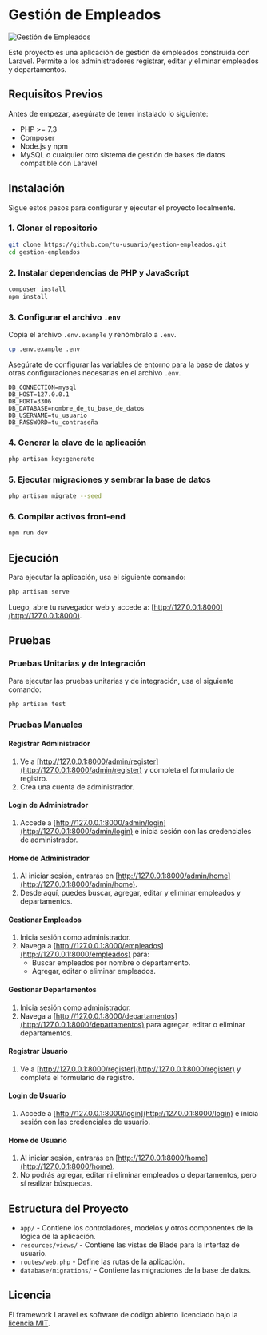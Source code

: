 # Gestión de Empleados

![Gestión de Empleados]([https://via.placeholder.com/800x200.png?text=Gestión+de+Empleados](https://media.gettyimages.com/id/1400038121/es/vector/concepto-de-dise%C3%B1o-de-banner-vectorial-relacionado-con-recursos-humanos-estilo-de-l%C3%ADnea.jpg?s=2048x2048&w=gi&k=20&c=lKNxPNjHdoz-biurSIExz_-LtG2tyAP7GSKgo_FyiG0=))

Este proyecto es una aplicación de gestión de empleados construida con Laravel. Permite a los administradores registrar, editar y eliminar empleados y departamentos.

## Requisitos Previos

Antes de empezar, asegúrate de tener instalado lo siguiente:

- PHP >= 7.3
- Composer
- Node.js y npm
- MySQL o cualquier otro sistema de gestión de bases de datos compatible con Laravel

## Instalación

Sigue estos pasos para configurar y ejecutar el proyecto localmente.

### 1. Clonar el repositorio

```bash
git clone https://github.com/tu-usuario/gestion-empleados.git
cd gestion-empleados
```

### 2. Instalar dependencias de PHP y JavaScript

```bash
composer install
npm install
```

### 3. Configurar el archivo `.env`

Copia el archivo `.env.example` y renómbralo a `.env`.

```bash
cp .env.example .env
```

Asegúrate de configurar las variables de entorno para la base de datos y otras configuraciones necesarias en el archivo `.env`.

```env
DB_CONNECTION=mysql
DB_HOST=127.0.0.1
DB_PORT=3306
DB_DATABASE=nombre_de_tu_base_de_datos
DB_USERNAME=tu_usuario
DB_PASSWORD=tu_contraseña
```

### 4. Generar la clave de la aplicación

```bash
php artisan key:generate
```

### 5. Ejecutar migraciones y sembrar la base de datos

```bash
php artisan migrate --seed
```

### 6. Compilar activos front-end

```bash
npm run dev
```

## Ejecución

Para ejecutar la aplicación, usa el siguiente comando:

```bash
php artisan serve
```

Luego, abre tu navegador web y accede a: [http://127.0.0.1:8000](http://127.0.0.1:8000).

## Pruebas

### Pruebas Unitarias y de Integración

Para ejecutar las pruebas unitarias y de integración, usa el siguiente comando:

```bash
php artisan test
```

### Pruebas Manuales

#### Registrar Administrador

1. Ve a [http://127.0.0.1:8000/admin/register](http://127.0.0.1:8000/admin/register) y completa el formulario de registro.
2. Crea una cuenta de administrador.

#### Login de Administrador

1. Accede a [http://127.0.0.1:8000/admin/login](http://127.0.0.1:8000/admin/login) e inicia sesión con las credenciales de administrador.

#### Home de Administrador

1. Al iniciar sesión, entrarás en [http://127.0.0.1:8000/admin/home](http://127.0.0.1:8000/admin/home).
2. Desde aquí, puedes buscar, agregar, editar y eliminar empleados y departamentos.

#### Gestionar Empleados

1. Inicia sesión como administrador.
2. Navega a [http://127.0.0.1:8000/empleados](http://127.0.0.1:8000/empleados) para:
   - Buscar empleados por nombre o departamento.
   - Agregar, editar o eliminar empleados.

#### Gestionar Departamentos

1. Inicia sesión como administrador.
2. Navega a [http://127.0.0.1:8000/departamentos](http://127.0.0.1:8000/departamentos) para agregar, editar o eliminar departamentos.

#### Registrar Usuario

1. Ve a [http://127.0.0.1:8000/register](http://127.0.0.1:8000/register) y completa el formulario de registro.

#### Login de Usuario

1. Accede a [http://127.0.0.1:8000/login](http://127.0.0.1:8000/login) e inicia sesión con las credenciales de usuario.

#### Home de Usuario

1. Al iniciar sesión, entrarás en [http://127.0.0.1:8000/home](http://127.0.0.1:8000/home).
2. No podrás agregar, editar ni eliminar empleados o departamentos, pero sí realizar búsquedas.

## Estructura del Proyecto

- `app/` - Contiene los controladores, modelos y otros componentes de la lógica de la aplicación.
- `resources/views/` - Contiene las vistas de Blade para la interfaz de usuario.
- `routes/web.php` - Define las rutas de la aplicación.
- `database/migrations/` - Contiene las migraciones de la base de datos.

## Licencia

El framework Laravel es software de código abierto licenciado bajo la [licencia MIT](https://opensource.org/licenses/MIT).


